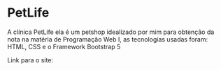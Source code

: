 # PetLife
A clínica PetLife ela é um petshop idealizado por mim para obtenção da nota na matéria de Programação Web I, as tecnologias usadas foram: HTML, CSS e o Framework Bootstrap 5

Link para o site: 
